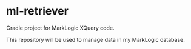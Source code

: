 # ml-retriever

Gradle project for MarkLogic XQuery code.

This repository will be used to manage data in my MarkLogic database.
